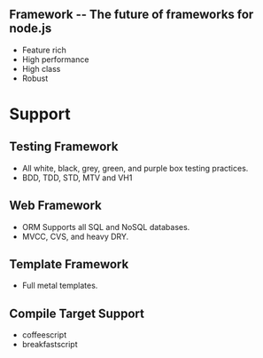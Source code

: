 ## Framework -- The future of frameworks for node.js

* Feature rich
* High performance
* High class
* Robust

# Support

## Testing Framework

* All white, black, grey, green, and purple box testing practices.
* BDD, TDD, STD, MTV and VH1

## Web Framework

* ORM Supports all SQL and NoSQL databases.
* MVCC, CVS, and heavy DRY.

## Template Framework

* Full metal templates.

## Compile Target Support

* coffeescript
* breakfastscript